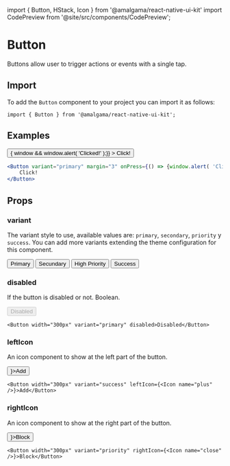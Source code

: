 import { Button, HStack, Icon } from '@amalgama/react-native-ui-kit'
import CodePreview from '@site/src/components/CodePreview';

# Button

Buttons allow user to trigger actions or events with a single tap.

## Import

To add the `Button` component to your project you can import it as follows:

```tsx
import { Button } from '@amalgama/react-native-ui-kit';
```

## Examples

<CodePreview>
	<Button
		variant="primary"
		margin="3"
		width="300px"
		onPress={() => { window && window.alert( 'Clicked!' );}}
	>
		Click!
	</Button>
</CodePreview>

```jsx
<Button variant="primary" margin="3" onPress={() => {window.alert( 'Clicked!' );}}>
	Click!
</Button>
```

## Props

### variant

The variant style to use, available values are: `primary`, `secondary`, `priority` y  `success`. You can add more variants extending the theme configuration for this component.

<CodePreview alignItems="stretch">
	<HStack space="3">
		<Button variant="primary">Primary</Button>
		<Button variant="secundary">Secundary</Button>
		<Button variant="priority">High Priority</Button>
		<Button variant="success">Success</Button>
	</HStack>
</CodePreview>

### disabled

If the button is disabled or not. Boolean. 

<CodePreview>
	<Button width="300px" variant="primary" disabled>Disabled</Button>
</CodePreview>

```tsx
<Button width="300px" variant="primary" disabled>Disabled</Button>
```

### leftIcon

An icon component to show at the left part of the button.

<CodePreview>
	<Button width="300px" variant="success" leftIcon={<Icon name="plus" />}>Add</Button>
</CodePreview>

```tsx
<Button width="300px" variant="success" leftIcon={<Icon name="plus" />}>Add</Button>
```

### rightIcon

An icon component to show at the right part of the button.

<CodePreview>
	<Button width="300px" variant="priority" rightIcon={<Icon name="close" />}>Block</Button>
</CodePreview>

```tsx
<Button width="300px" variant="priority" rightIcon={<Icon name="close" />}>Block</Button>
```